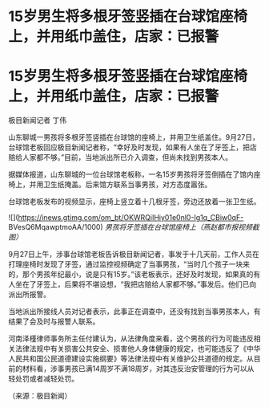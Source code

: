 # 15岁男生将多根牙签竖插在台球馆座椅上，并用纸巾盖住，店家：已报警

# 15岁男生将多根牙签竖插在台球馆座椅上，并用纸巾盖住，店家：已报警

极目新闻记者 丁伟

山东聊城一男孩将多根牙签竖插在台球馆的座椅上，并用卫生纸盖住。9月27日，台球馆老板回应极目新闻记者称，“幸好及时发现，如果有人坐在了牙签上，把店赔给人家都不够。”目前，当地派出所已介入调查，但尚未找到男孩本人。

据媒体报道，山东聊城的一位台球馆老板称，一名15岁男孩将牙签倒插在了馆内座椅上，并用卫生纸掩盖。后来馆方联系当事男孩，对方态度嚣张。

台球馆老板发布的视频显示，座椅上竖立着十几根牙签，旁边还放着一张卫生纸。

![](https://inews.gtimg.com/om_bt/OKWRQiIHiy01e0nl0-Ig1q_CBiw0qF-
BVesQ6MqawptmoAA/1000) _男孩将牙签插在台球馆座椅上（燕赵都市报视频截图）_

9月27日上午，涉事台球馆老板告诉极目新闻记者，事发于十几天前，工作人员在打理座椅时发现了牙签，通过监控视频确定了当事男孩，“当时几个孩子一块来的，那个男孩年纪最小，说是只有15岁。”该老板表示，还好及时发现，如果真的有人坐在了牙签上，后果将不堪设想，“我把店赔给人家都不够。”事发后。他们已向派出所报警。

当地派出所接线人员对记者表示，此事正在调查中，还没有找到当事男孩本人，有结果了会及时与报警人联系。

河南泽槿律师事务所主任付建认为，从法律角度来看，这个男孩的行为可能违反相关法律法规中有关损害公共安全、损害他人身体健康的规定，也可能违反了《中华人民共和国公民道德建设实施纲要》等法律法规中有关维护公共道德的规定。从目前的材料看，涉事男孩已满14周岁不满18周岁，对其违反治安管理的行为可以从轻处罚或者减轻处罚。

（来源：极目新闻）


